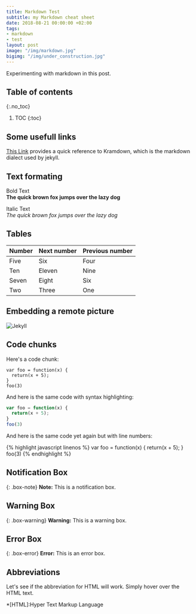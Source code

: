 ```yaml
---
title: Markdown Test
subtitle: my Markdown cheat sheet
date: 2018-08-21 00:00:00 +02:00
tags:
- markdown
- test
layout: post
image: "/img/markdown.jpg"
bigimg: "/img/under_construction.jpg"
---
```

Experimenting with markdown in this post.


## Table of contents
{:.no_toc}

1. TOC
{:toc}

## Some usefull links
[This Link](https://kramdown.gettalong.org/quickref.html) provides a quick reference to Kramdown, which is the markdown dialect used by jekyll.

## Text formating
Bold Text  
**The quick brown fox jumps over the lazy dog**

Italic Text  
_The quick brown fox jumps over the lazy dog_

## Tables

| Number | Next number | Previous number |
| :------ |:--- | :--- |
| Five | Six | Four |
| Ten | Eleven | Nine |
| Seven | Eight | Six |
| Two | Three | One |


## Embedding a remote picture
![Jekyll](http://lioon.net/assets/images/jekyll-logo-light-transparent.png)


## Code chunks
Here's a code chunk:

~~~
var foo = function(x) {
  return(x + 5);
}
foo(3)
~~~

And here is the same code with syntax highlighting:

```javascript
var foo = function(x) {
  return(x + 5);
}
foo(3)
```

And here is the same code yet again but with line numbers:

{% highlight javascript linenos %}
var foo = function(x) {
  return(x + 5);
}
foo(3)
{% endhighlight %}

## Notification Box

{: .box-note}
**Note:** This is a notification box.

## Warning Box

{: .box-warning}
**Warning:** This is a warning box.

## Error Box

{: .box-error}
**Error:** This is an error box.

## Abbreviations
Let's see if the abbreviation for HTML will work. Simply hover over the HTML text.

*[HTML]:Hyper Text Markup Language


